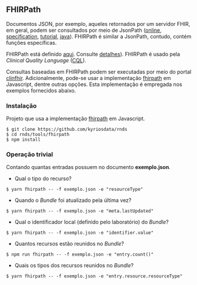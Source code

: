 ## FHIRPath

Documentos JSON, por exemplo, aqueles retornados por um servidor FHIR, em geral, podem ser consultados por meio de JsonPath ([online](https://jsonpath.com/), [specification](https://goessner.net/articles/JsonPath/), [tutorial](https://www.baeldung.com/guide-to-jayway-jsonpath), [java](https://github.com/json-path/JsonPath)). FHIRPath é similar a JsonPath, contudo, contém funções específicas.

FHIRPath está definido [aqui](http://hl7.org/fhirpath/). Consulte [detalhes](https://github.com/HL7/FHIRPath/blob/master/spec/index.adoc)). FHIRPath é usado pela _Clinical Quality Language_ ([CQL](https://cql.hl7.org/index.html)).

Consultas baseadas em FHIRPath podem ser executadas por meio do portal [clinfhir](http://clinfhir.com). Adicionalmente, pode-se usar a implementação [fhirpath](https://github.com/HL7/fhirpath.js) em Javascript, dentre outras opções.
Esta implementação é empregada nos exemplos fornecidos abaixo.

### Instalação

Projeto que usa a implementação [fhirpath](https://github.com/HL7/fhirpath.js) em Javascript.

```shell
$ git clone https://github.com/kyriosdata/rnds
$ cd rnds/tools/fhirpath
$ npm install
```

### Operação trivial

Contando quantas entradas possuem no documento **exemplo.json**.

- Qual o tipo do recurso?

```shell
$ yarn fhirpath -- -f exemplo.json -e "resourceType"
```

- Quando o _Bundle_ foi atualizado pela última vez?

```shell
$ yarn fhirpath -- -f exemplo.json -e "meta.lastUpdated"
```

- Qual o identificador local (definido pelo laboratório) do _Bundle_?

```shell
$ yarn fhirpath -- -f exemplo.json -e "identifier.value"
```

- Quantos recursos estão reunidos no _Bundle_?

```shell
$ npm run fhirpath -- -f exemplo.json -e "entry.count()"
```

- Quais os tipos dos recursos reunidos no _Bundle_?

```shell
$ yarn fhirpath -- -f exemplo.json -e "entry.resource.resourceType"
```
